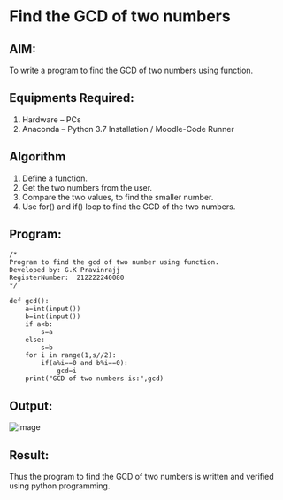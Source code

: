 # Find the GCD of two numbers

## AIM:
To write a program to find the GCD of two numbers using function.

## Equipments Required:
1. Hardware – PCs
2. Anaconda – Python 3.7 Installation / Moodle-Code Runner

## Algorithm
1. Define a function.
2. Get the two numbers from the user.
3. Compare the two values, to find the smaller number.
4. Use for() and if() loop to find the GCD of the two numbers.

## Program:
```
/*
Program to find the gcd of two number using function.
Developed by: G.K Pravinrajj
RegisterNumber:  212222240080
*/

def gcd():
    a=int(input())
    b=int(input())
    if a<b:
        s=a
    else:
        s=b
    for i in range(1,s//2):
        if(a%i==0 and b%i==0):
            gcd=i
    print("GCD of two numbers is:",gcd)        
```

## Output:
![image](https://github.com/Pravinrajj/GCD-of-two-numbers/assets/117917674/71a30cd5-784d-4ead-a6ba-db15fd4678c3)


## Result:
Thus the program to find the GCD of two numbers is written and verified using python programming.
